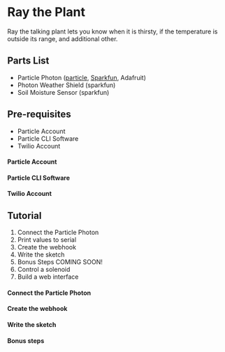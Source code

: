 # Ray the Plant

Ray the talking plant lets you know when it is thirsty, if the temperature is outside its range, and additional other.

## Parts List

- Particle Photon ([particle](https://store.particle.io/collections/photon), [Sparkfun](https://www.sparkfun.com/products/13774), Adafruit)
- Photon Weather Shield (sparkfun)
- Soil Moisture Sensor (sparkfun)

## Pre-requisites

- Particle Account
- Particle CLI Software
- Twilio Account

#### Particle Account

#### Particle CLI Software

#### Twilio Account

## Tutorial

1. Connect the Particle Photon
2. Print values to serial
3. Create the webhook
4. Write the sketch
5. Bonus Steps COMING SOON!
  1. Control a solenoid
  2. Build a web interface

#### Connect the Particle Photon

#### Create the webhook

#### Write the sketch

#### Bonus steps
